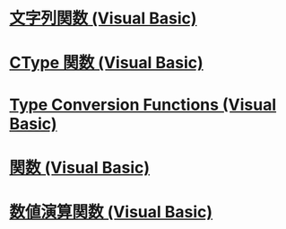 # [文字列関数 (Visual Basic)](string-functions.md)
# [CType 関数 (Visual Basic)](ctype-function.md)
# [Type Conversion Functions (Visual Basic)](type-conversion-functions.md)
# [関数 (Visual Basic)](index.md)
# [数値演算関数 (Visual Basic)](math-functions.md)
